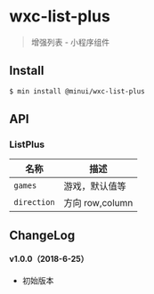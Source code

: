 # wxc-list-plus

> 增强列表 - 小程序组件

## Install

``` bash
$ min install @minui/wxc-list-plus
```


## API

### ListPlus

| 名称                  | 描述                         |
|----------------------|------------------------------|
|`games`           | 游戏，默认值等         |
|`direction`         | 方向 row,column         |

## ChangeLog

#### v1.0.0（2018-6-25）

- 初始版本

